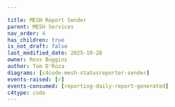 ```yaml
---

title: MESH Report Sender
parent: MESH Services
nav_order: 4
has_children: true
is_not_draft: false
last_modified_date: 2025-10-28
owner: Ross Buggins
author: Tom D'Roza
diagrams: [c4code-mesh-statusreporter-sender]
events-raised: [r]
events-consumed: [reporting-daily-report-generated]
c4type: code
---
```

